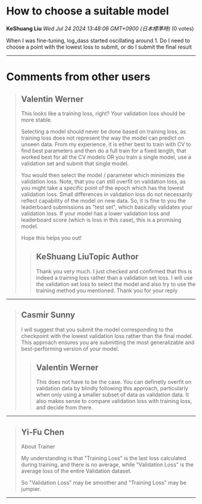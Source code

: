 # How to choose a suitable model

**KeShuang Liu** *Wed Jul 24 2024 13:48:06 GMT+0900 (日本標準時)* (0 votes)

When I was fine-tuning, log_dass started oscillating around 1. Do I need to choose a point with the lowest loss to submit, or do I submit the final result



---

 # Comments from other users

> ## Valentin Werner
> 
> This looks like a training loss, right? Your validation loss should be more stable. 
> 
> Selecting a model should never be done based on training loss, as training loss does not represent the way the model can predict on unseen data. From my experience, it is either best to train with CV to find best parameters and then do a full train for a fixed length, that worked best for all the CV models OR you train a single model, use a validation set and submit that single model.
> 
> You would then select the model / parameter which minimizes the validation loss. Note, that you can still overfit on validation loss, as you might take a specific point of the epoch which has the lowest validation loss. Small differences in validation loss do not necessarily reflect capability of the model on new data. So, it is fine to you the leaderboard submissions as "test set", which basically validates your validation loss. If your model has a lower validation loss and leaderboard score (which is loss in this case), this is a promising model.
> 
> Hope this helps you out!
> 
> 
> 
> > ## KeShuang LiuTopic Author
> > 
> > Thank you very much. I just checked and confirmed that this is indeed a training loss rather than a validation set loss. I will use the validation set loss to select the model and also try to use the training method you mentioned. Thank you for your reply
> > 
> > 
> > 


---

> ## Casmir Sunny
> 
> I will suggest that you submit the model corresponding to the checkpoint with the lowest validation loss rather than the final model. This approach ensures you are submitting the most generalizable and best-performing version of your model.
> 
> 
> 
> > ## Valentin Werner
> > 
> > This does not have to be the case. You can definetly overfit on validation data by blindly following this approach, particularly when only using a smaller subset of data as validation data. It also makes sense to compare validation loss with training loss, and decide from there. 
> > 
> > 
> > 


---

> ## Yi-Fu Chen
> 
> About Trainer
> 
> My understanding is that "Training Loss" is the last loss calculated during training, and there is no average, while "Validation Loss" is the average loss of the entire Validation dataset.
> 
> So "Validation Loss" may be smoother and "Training Loss" may be jumpier.
> 
> 
> 


---

